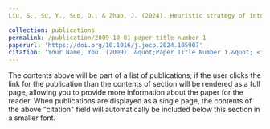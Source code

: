 ```yaml
---
Liu, S., Su, Y., Suo, D., & Zhao, J. (2024). Heuristic strategy of intuitive statistical inferences in 7 - to 10 - year - old children. Journal of Experimental Child Psychology, 242, 105907. https://doi.org/10.1016/j.jecp.2024.105907

collection: publications
permalink: /publication/2009-10-01-paper-title-number-1
paperurl: 'https://doi.org/10.1016/j.jecp.2024.105907'
citation: 'Your Name, You. (2009). &quot;Paper Title Number 1.&quot; <i>Journal 1</i>. 1(1).'
---
```


The contents above will be part of a list of publications, if the user clicks the link for the publication than the contents of section will be rendered as a full page, allowing you to provide more information about the paper for the reader. When publications are displayed as a single page, the contents of the above "citation" field will automatically be included below this section in a smaller font.
